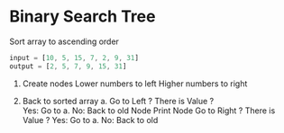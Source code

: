 # Binary Search Tree

Sort array to ascending order

```js
input = [10, 5, 15, 7, 2, 9, 31]
output = [2, 5, 7, 9, 15, 31]
```

1. Create nodes
Lower numbers to left
Higher numbers to right

2. Back to sorted array
a. Go to Left
? There is Value ?  
  Yes:
    Go to a.
  No:
    Back to old Node
    Print Node
    Go to Right
    ? There is Value ? 
    Yes:
      Go to a.
    No:
      Back to old